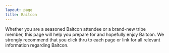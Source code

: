 ```yaml
---
layout: page
title: Baitcon
---
```

Whether you are a seasoned Baitcon attendee or a brand-new tribe member, this page will help you prepare for and hopefully enjoy Baitcon. We strongly recommend that you click thru to each page or link for all relevant information regarding Baitcon.
